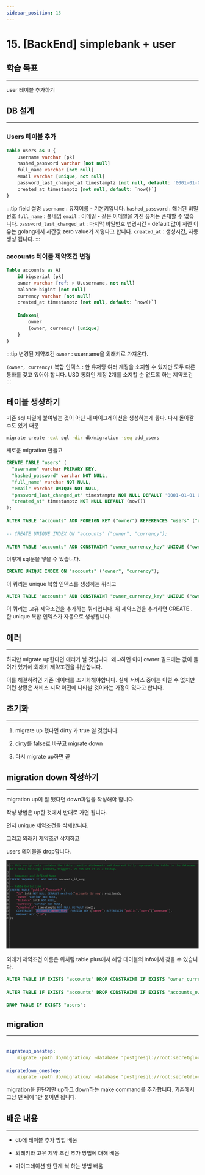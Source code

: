 ```yaml
---
sidebar_position: 15
---
```


# 15. [BackEnd] simplebank + user


## 학습 목표
---

user 테이블 추가하기

## DB 설계
---

### Users 테이블 추가

```sql
Table users as U {
	username varchar [pk]
	hashed_password varchar [not null]
	full_name varchar [not null]
	email varchar [unique, not null]
	password_last_changed_at timestamptz [not null, default: '0001-01-01 00:00:00Z']
	created_at timestamptz [not null, default: `now()`]
}
```

:::tip field 설명
`username` : 유저이름 - 기본키입니다.
`hashed_password` : 해쉬된 비밀번호
`full_name` : 풀네임
`email` : 이메일 - 같은 이메일을 가진 유저는 존재할 수 없습니다.
`password_last_changed_at` : 마지막 비밀번호 변경시간 - default 값이 저런 이유는 golang에서 시간값 zero value가 저렇다고 합니다.
`created_at` : 생성시간, 자동생성 됩니다.
:::

### accounts 테이블 제약조건 변경

```sql
Table accounts as A{
	id bigserial [pk]
	owner varchar [ref: > U.username, not null]
	balance bigint [not null]
	currency varchar [not null]
	created_at timestamptz [not null, default: `now()`]

	Indexes{
		owner
		(owner, currency) [unique]
	}
}
```

:::tip 변경된 제약조건
`owner` : username을 외래키로 가져온다.

`(owner, currency)` 복합 인덱스 : 한 유저당 여러 계정을 소지할 수 있지만 모두 다른 통화를 갖고 있어야 합니다. USD 통화인 계정 2개를 소지할 순 없도록 하는 제약조건
:::


## 테이블 생성하기

기존 sql 파일에 붙여넣는 것이 아닌 새 마이그레이션을 생성하는게 좋다. 다시 돌아갈수도 있기 때문

```bash
migrate create -ext sql -dir db/migration -seq add_users
```

새로운 migration 만들고

```sql
CREATE TABLE "users" (
  "username" varchar PRIMARY KEY,
  "hashed_password" varchar NOT NULL,
  "full_name" varchar NOT NULL,
  "email" varchar UNIQUE NOT NULL,
  "password_last_changed_at" timestamptz NOT NULL DEFAULT '0001-01-01 00:00:00Z',
  "created_at" timestamptz NOT NULL DEFAULT (now())
);

ALTER TABLE "accounts" ADD FOREIGN KEY ("owner") REFERENCES "users" ("username");

-- CREATE UNIQUE INDEX ON "accounts" ("owner", "currency");

ALTER TABLE "accounts" ADD CONSTRAINT "owner_currency_key" UNIQUE ("owner","currency");
```

이렇게 sql문을 넣을 수 있습니다.


```sql
CREATE UNIQUE INDEX ON "accounts" ("owner", "currency");
```

이 쿼리는 unique 복합 인덱스를 생성하는 쿼리고

```sql
ALTER TABLE "accounts" ADD CONSTRAINT "owner_currency_key" UNIQUE ("owner","currency");
```

이 쿼리는 고유 제약조건을 추가하는 쿼리입니다. 위 제약조건을 추가하면 CREATE.. 한 unique 복합 인덱스가 자동으로 생성됩니다. 


## 에러
---

하지만 migrate up한다면 에러가 날 것입니다. 왜냐하면 이미 owner 필드에는 값이 들어가 있기에 외래키 제약조건을 위반합니다.

이를 해결하려면 기존 데이터를 초기화해야합니다. 실제 서비스 중에는 이럴 수 없지만 이런 상황은 서비스 시작 이전에 나타날 것이라는 가정이 있다고 합니다.

## 초기화
---

1. migrate up 했다면 dirty 가 true 일 것입니다.

2. dirty를 false로 바꾸고 migrate down

3. 다시 migrate up하면 끝


## migration down 작성하기
---

migration up이 잘 됐다면 down파일을 작성해야 합니다.

작성 방법은 up한 것에서 반대로 가면 됩니다.

먼저 unique 제약조건을 삭제합니다.

그리고 외래키 제약조건 삭제하고

users 테이블을 drop합니다.


![Alt text](./img/16/image1.png)

외래키 제약조건 이름은 위처럼 table plus에서 해당 테이블의 info에서 찾을 수 있습니다.

```sql
ALTER TABLE IF EXISTS "accounts" DROP CONSTRAINT IF EXISTS "owner_currency_key";

ALTER TABLE IF EXISTS "accounts" DROP CONSTRAINT IF EXISTS "accounts_owner_fkey";

DROP TABLE IF EXISTS "users";
```


## migration
---

```yaml

migrateup_onestep:
	migrate -path db/migration/ -database "postgresql://root:secret@localhost:5432/simple_bank?sslmode=disable" -verbose up 1

migratedown_onestep:
	migrate -path db/migration/ -database "postgresql://root:secret@localhost:5432/simple_bank?sslmode=disable" -verbose down 1

```

migration을 한단계만 up하고 down하는 make command를 추가합니다. 기존에서 그냥 맨 뒤에 1만 붙이면 됩니다.

## 배운 내용
---

- db에 테이블 추가 방법 배움

- 외래키와 고유 제약 조건 추가 방법에 대해 배움

- 마이그레이션 한 단계 씩 하는 방법 배움


